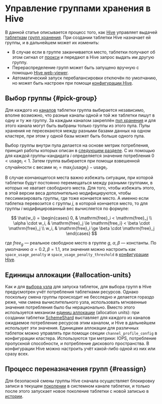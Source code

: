# Управление группами хранения в Hive

В данной статье описывается процесс того, как [Hive](../concepts/glossary.md#hive) управляет выдачей [таблеткам](../concepts/glossary.md#tablet) [групп хранения](../concepts/glossary.md#storage-group). При создании таблетки Hive назначает ей группы, и в дальнейшем может их изменить:

* В случае если в группе заканчивается место, таблетки получают об этом сигнал от [прокси](../concepts/glossary.md#ds-proxy) и передают в Hive запрос выдать им другую группу.
* Перераспределение групп может быть запущено вручную с помощью [Hive web-viewer](../reference/embedded-ui/hive.md#reassign-groups).
* Автоматический запуск перебалансировки отключён по умолчанию, но может быть настроен при помощи [конфигурации Hive](../reference/configuration/hive.md#storage).

## Выбор группы {#pick-group}

Для каждого из [каналов](../concepts/glossary.md#tablet-channel) таблетки группа выбирается независимо, вполне возможно, что разные каналы одной и той же таблетки пишут в одну и ту же группу. За каждым каналом закреплён [пул хранения](../concepts/glossary.md#storage-pool) и для этого канала могут быть выбраны только группы из этого пула. Пулы хранения не пересекаются между разными базами данных на одном кластере, при этом у одной базы может быть больше одного пула.

Выбор группы внутри пула делается на основе метрик потребления, принцип работы которых описан в [следующем разделе](#allocation-units). С их помощью для каждой группы-кандидата $i$ определяется значение потребления $0 < \mathrm{usage}_i < 1$. Затем группа выбирается при помощи взвешенной случайности с весами $w_i = \max_j (\mathrm{usage}_j) - \mathrm{usage}_i$.

В случае кончающегося места важно избежать ситуации, при которой таблетки будут постоянно перемещаться между разными группами, в которых не хватает свободного места. Для того, чтобы избежать этого, в этой версии веса дополнительно модифицируются, чтобы пессимизировать группы, где тоже кончается место. А именно если таблетка перевозится с группы $j$, в которой кончается место, то для группы $i$ модифицированный вес вычисляется по формуле:

$$
\hat{w_i} =
\begin{cases}
  0, & \mathrm{free}_i < \mathrm{free}_j \\
  \alpha \cdot w_i, & \mathrm{free}_j \le \mathrm{free_i} < \beta \cdot \mathrm{free}_j \\
  w_i, & \mathrm{free}_i \ge \beta \cdot \mathrm{free}_j
\end{cases}
$$

где $free_g$ — реальное свободное место в группе $g$, $\alpha, \beta$ — константы. По умолчанию $\alpha = 0.2, \beta = 1.1$, эти значения можно настроить как `space_usage_penalty` и `space_usage_penalty_threshold` в [конфигурации Hive](../reference/configuration/hive.md#storage).

## Единицы аллокации {#allocation-units}

Как и для [выбора узла](hive-booting.md#findbestnode) для запуска таблеток, для выбора групп в Hive предусмотрен учёт потребления таблетками ресурсов. Однако поскольку смена группы происходит не бесследно и делается гораздо реже, чем смена вычислительного узла, использовать мгновенные значения потребления было бы нерационально. Вместо этого используется механизм [единиц аллокации](../concepts/glossary.md#allocation-units) (allocation units): при создании таблетки [SchemeShard](../concepts/glossary.md#scheme-shard) выставляет для каждого из каналов ожидаемое потребление ресурсов этим каналом, и Hive в дальнейшем использует эти значения. Единицами аллокации для различных таблеток можно управлять при помощи секции `channel_profile_config` в конфигурации кластера. Используются три метрики: IOPS, потребление пропускной способности, и потребление дискового пространства. В конфигурации Hive можно настроить учёт какой-либо одной из них или сразу всех.


## Процесс переназначения групп {#reassign}

Для безопасной смены группы Hive сначала осуществляет блокировку записи в текущем [поколении](../concpets/glossary.md#tablet-generation) в системном канале таблетки, и только после этого запускает новое поколение таблетки с новой записью в [истории](general-schema.md#history).
